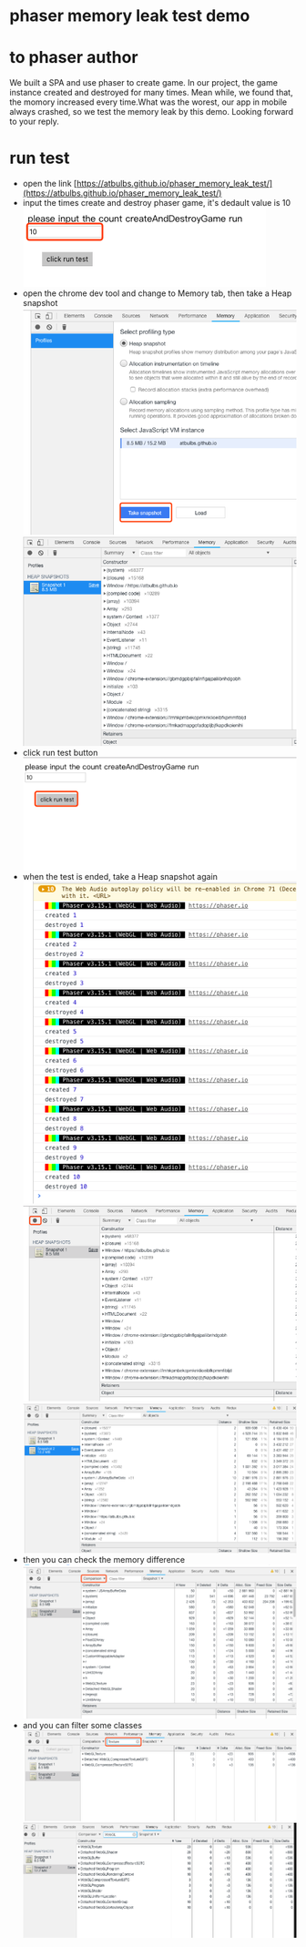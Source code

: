 # phaser memory leak test demo

# to phaser author
  We built a SPA and use phaser to create game. In our project, the game instance created and destroyed for many times. Mean while, we found that, the momory
  increased every time.What was the worest, our app in mobile always crashed, so we test the memory leak by this demo. Looking forward to your reply.

# run test
 * open the link [https://atbulbs.github.io/phaser_memory_leak_test/](https://atbulbs.github.io/phaser_memory_leak_test/)
 * input the times create and destroy phaser game, it's dedault value is 10
   ![1](/images/1.png)
 * open the chrome dev tool and change to Memory tab, then take a Heap snapshot
   ![2](/images/2.png)
   ![3](/images/3.png)
 * click run test button
   ![4](/images/4.png)
 * when the test is ended, take a Heap snapshot again
   ![5](/images/5.png)
   ![6](/images/6.png)
   ![7](/images/7.png)
 * then you can check the memory difference
   ![8](/images/8.png)
 * and you can filter some classes
   ![9](/images/9.png)
   ![10](/images/10.png)